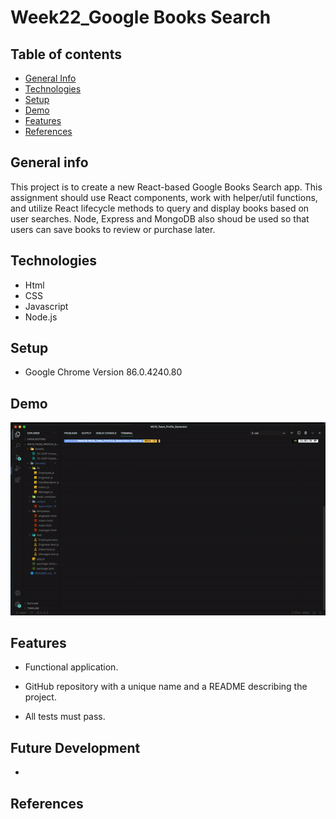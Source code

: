 # Week22_Google Books Search

## Table of contents

- [General Info](#general-info)
- [Technologies](#technologies)
- [Setup](#setup)
- [Demo](#demo)
- [Features](#features)
- [References](#references)

## General info

This project is to create a new React-based Google Books Search app. This assignment should use React components, work with helper/util functions, and utilize React lifecycle methods to query and display books based on user searches. Node, Express and MongoDB also shoud be used so that users can save books to review or purchase later.

## Technologies

- Html
- CSS
- Javascript
- Node.js

## Setup

- Google Chrome Version 86.0.4240.80

## Demo

![Portfolio Demo](https://github.com/great-simonlee/Wk10_Team_Profile_Generator/blob/main/Team%20Profile%20Generator.gif)

## Features

- Functional application.

- GitHub repository with a unique name and a README describing the project.

- All tests must pass.

## Future Development

-

## References
